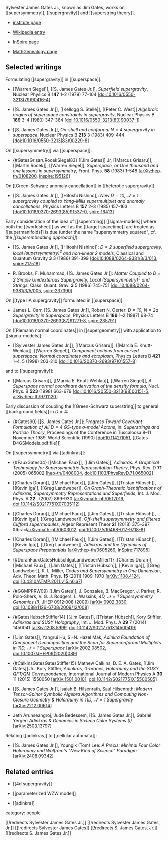 
Sylvester James Gates Jr., known as Jim Gates, works on [[supersymmetry]], [[supergravity]] and [[superstring theory]].

* [institute page](https://umdphysics.umd.edu/people/faculty/current/item/167-gatess.html)

* [Wikipedia entry](http://en.wikipedia.org/wiki/Sylvester_James_Gates)

* [InSpire page](https://inspirehep.net/authors/1008785)

* [MathGenealogy page](https://genealogy.math.ndsu.nodak.edu/id.php?id=40774)


## Selected writings

Formulating [[supergravity]] in [[superspace]]:

* [[Warren Siegel]], [[S. James Gates Jr.]], *Superfield supergravity*, Nuclear Physics B **147** 1–2 (1979) 77-104 &lbrack;<a href="https://doi.org/10.1016/0550-3213(79)90416-4">doi:10.1016/0550-3213(79)90416-4</a>&rbrack;

* [[S. James Gates Jr.]], [[Kellogg S. Stelle]], [[Peter C. West]] *Algebraic origins of superspace constraints in supergravity*, Nuclear Physics B **169** 3–4 (1980) 347-364 &lbrack;<a href="https://doi.org/10.1016/0550-3213(80)90037-1">doi:10.1016/0550-3213(80)90037-1</a>&rbrack;

* [[S. James Gates Jr.]], *On-shell and conformal $N=4$ supergravity in superspace*, Nuclear Physics B **213** 3 (1983) 409-444 &lbrack;<a href="https://doi.org/10.1016/0550-3213(83)90229-8">doi:10.1016/0550-3213(83)90229-8</a>&rbrack;

On [[supersymmetry]] via [[superspace]]:

* {#GatesGrisaruRocekSiegel83} [[Jim Gates]] Jr, [[Marcus Grisaru]], [[Martin Roček]], [[Warren Siegel]], _Superspace, or One thousand and one lessons in supersymmetry_, Front. Phys. **58** (1983) 1-548 &lbrack;[arXiv:hep-th/0108200](https://arxiv.org/abs/hep-th/0108200), [inspire:195126](https://inspirehep.net/literature/195126)&rbrack;

On [[Green-Schwarz anomaly cancellation]] in [[heterotic supergravity]]:

* [[S. James Gates Jr.]], [[Hitoshi Nishino]]: *New $D = 10$, $\mathcal{N} = 1$ supergravity coupled to Yang-Mills supermultiplet and anomaly cancellations*, Physics Letters B **157** 2–3 (1985) 157-163 \[<a href="https://doi.org/10.1016/0370-2693(85)91537-0">doi:10.1016/0370-2693(85)91537-0</a>, [spire:16413](https://inspirehep.net/literature/16413)\]


Early consideration of the idea of [[superstring]] [[sigma-models]] where both the [[worldsheet]] as well as the [[target spacetime]] are treated as [[supermanifolds]] is due (under the name "supersymmetry squared", cf. the *[[superembedding approach]]*):

* [[S. James Gates Jr.]], [[Hitoshi Nishino]]: *$D = 2$ superfield supergravity, local $(supersymmetry)^2$ and non-linear 2 models*, Classical and Quantum Gravity **3** 3  (1986) 391-399 \[<a href="https://doi.org/10.1088/0264-9381/3/3/013">doi:10.1088/0264-9381/3/3/013</a>, [spire:217518](https://inspirehep.net/literature/217518)\]

* R. Brooks, F. Muhammad, [[S. James Gates Jr.]]: *Matter Coupled to $D=2$ Simple Unidexterous Supergravity, Local $(Supersymmetry)^2$ and Strings*, Class. Quant. Grav. **3** 5 (1986) 745-751 \[<a href="https://doi.org/10.1088/0264-9381/3/5/005">doi:10.1088/0264-9381/3/5/005</a>, [spire:237390](https://inspirehep.net/literature/237390)\]

On [[type IIA supergravity]] formulated in [[superspace]]:

* James L. Carr, [[S. James Gates Jr.]], Robert N. Oerter: *$D = 10$, $N = 2a$ Supergravity in Superspace*, Physics Letters B
**189** 1–2 (1987) 68-74 &lbrack;<a href="https://doi.org/10.1016/0370-2693(87)91271-8">doi:10.1016/0370-2693(87)91271-8</a>, [spire:235791](https://inspirehep.net/literature/235791)&rbrack;


On [[Riemann normal coordinates]] in [[supergeometry]] with application to [[sigma-models]]:

* [[Sylvester James Gates Jr.]], [[Marcus Grisaru]], [[Marcia E. Knutt-Wehlau]], [[Warren Siegel]], *Component actions from curved superspace: Normal coordinates and ectoplasm*, Physics Letters B **421** 1–4, 5 (1998) 203-210 \[<a href="https://doi.org/10.1016/S0370-2693(97)01557-8">doi:10.1016/S0370-2693(97)01557-8</a>\]

and to [[supergravity]]:

* [[Marcus Grisaru]], [[Marcia E. Knutt-Wehlau]], [[Warren Siegel]], *A Superspace normal coordinate derivation of the density formula*, Nucl. Phys. B **523** (1998) 663-679 \[<a href="https://doi.org/10.1016/S0550-3213(98)00151-5">doi:10.1016/S0550-3213(98)00151-5</a>, [arXiv:hep-th/9711120](https://arxiv.org/abs/hep-th/9711120)\]

Early discussion of coupling the [[Green-Schwarz superstring]] to general [[background fields]] in $D=4$:

* {#Gates90} [[S. James Gates Jr.]]: *Progress Toward Covariant Formulation of All $D=4$ GS-type $\sigma$-model Actons*, in: *Superstrings and Particle Theory*, Proceedings of the Conference in Tuscaloosa 8–11 November 1989, World Scientific (1990) &lbrack;[doi:10.1142/1051](https://doi.org/10.1142/1051), [[Gates-D4GSModels.pdf:file]]&rbrack;


On [[supersymmetry]] via [[adinkras]]:

* {#FauxGates04} [[Michael Faux]], [[Jim Gates]], _Adinkras: A Graphical Technology for Supersymmetric Representation Theory_, Phys. Rev. D **71** (2005) 065002 &lbrack;[hep-th/0408004](https://arxiv.org/abs/hep-th/0408004), [doi:10.1103/PhysRevD.71.065002](https://doi.org/10.1103/PhysRevD.71.065002)&rbrack;

* [[Charles Doran]], [[Michael Faux]], [[Jim Gates]], [[Tristan Hübsch]], [[Kevin Iga]], [[Greg Landweber]], _On Graph-Theoretic Identifications of Adinkras, Supersymmetry Representations and Superfields_, Int. J. Mod. Phys. A **22** , (2007) 869-930 &lbrack;[arXiv:math-ph/0512016](https://arxiv.org/abs/math-ph/0512016), [doi:10.1142/S0217751X07035112](https://doi.org/10.1142/S0217751X07035112)&rbrack;

* [[Charles Doran]], [[Michael Faux]], [[Jim Gates]], [[Tristan Hübsch]], [[Kevin Iga]], [[Greg Landweber]], _Off-shell supersymmetry and filtered Clifford supermodules_, Algebr Represent Theor **21** (2018) 375–397 &lbracl[arXiv:math-ph/0603012](https://arxiv.org/abs/math-ph/0603012), [doi:10.1007/s10468-017-9718-8](https://doi.org/10.1007/s10468-017-9718-8)&rbrack;

* [[Charles Doran]], [[Michael Faux]], [[Jim Gates]], [[Tristan Hübsch]], [[Kevin Iga]], [[Greg Landweber]], _Adinkras and the Dynamics of Superspace Prepotentials_ &lbrack;[arXiv:hep-th/0605269](https://arxiv.org/abs/hep-th/0605269), [InSpire:717895](https://inspirehep.net/literature/717895)&rbrack;

* {#DoranFauxGatesHubschIgaLandweberMiller11} [[Charles Doran]], [[Michael Faux]], [[Jim Gates]], [[Tristan Hübsch]], [[Kevin Iga]], [[Greg Landweber]], R. L. Miller, _Codes and Supersymmetry in One Dimension_, Adv. Theor. Math. Phys. **15** (2011) 1909-1970 &lbrack;[arXiv:1108.4124](https://arxiv.org/abs/1108.4124), [doi;10.4310/ATMP.2011.v15.n6.a7](https://doi.org/10.4310/ATMP.2011.v15.n6.a7)&rbrack;

* {#GGMPPRW09} [[Jim Gates]], J. Gonzales, B. MacGregor, J. Parker, R. Polo-Sherk, V. G. J. Rodgers, L. Wassink, _$4D$, $\mathcal{N} = 1$ Supersymmetry Genomics (I)_, JHEP 0912:008 (2009) &lbrack;[arXiv:0902.3830](https://arxiv.org/abs/0902.3830), [doi:10.1088/1126-6708/2009/12/008](https://doi.org/10.1088/1126-6708/2009/12/008)&rbrack;

* {#GatesHubschStiffler14} [[Jim Gates]], [[Tristan Hübsch]], Kory Stiffler, _Adinkras and SUSY Holography_, Int. J. Mod. Phys. A **29** 7 (2014) 1450041 &lbrack;[arXiv:1208.5999](https://arxiv.org/abs/1208.5999), [doi;10.1142/S0217751X14500419](https://doi.org/10.1142/S0217751X14500419)&rbrack;

* [[Jim Gates]], Yangrui Hu, S.-N. Hazel Mak, _Adinkra Foundation of Component Decomposition and the Scan for Superconformal Multiplets in 11D, $\mathcal{N} = 1$ Superspace_ &lbrack;[arXiv:2002.08502](https://arxiv.org/abs/2002.08502), <a href="https://doi.org/10.1007/JHEP09(2020)089">doi:10.1007/JHEP09(2020)089</a>&rbrack;

* {#CalkinsGatesGatesStiffler15} Mathew Calkins, D. E. A. Gates, [[Jim Gates]] Jr., Kory Stiffler, _Adinkras, 0-branes, Holoraumy and the SUSY QFT/QM Correspondence_,  International Journal of Modern Physics A **30** 11 (2015) 1550050 &lbrack;[arXiv:1501.00101](https://arxiv.org/abs/1501.00101), [doi:10.1142/S0217751X15500505](https://doi.org/10.1142/S0217751X15500505)&rbrack;

* [[S. James Gates Jr.]], Isaiah B. Hilsenrath, Saul Hilsenrath: *Modern Tensor-Spinor Symbolic Algebra Algorithms and Computing Non-Closure Geometry & Holoraumy in $11D$, $\mathcal{N} = 1$ Supergravity* &lbrack;[arXiv:2212.00614](https://arxiv.org/abs/2212.00614)&rbrack;

* Jeth Arunseangroj, Jude Bedessem, [[S. James Gates Jr.]], Gabriel Yerger: *Adinkras & Genomics in Sixteen Color Systems (I)* &lbrack;[arXiv:2503.13797](https://arxiv.org/abs/2503.13797)&rbrack;


Relating [[adinkras]] to [[cellular automata]]:

* [[S. James Gates Jr.]], Youngik (Tom) Lee: *A Précis: Minimal Four Color Holoraumy and Wolfram's "New Kind of Science" Paradigm* &lbrack;[arXiv:2408.09342](https://arxiv.org/abs/2408.09342)&rbrack;



## Related entries 

* [[4d supergravity]]

* [[parameterized WZW model]]

* [[adinkra]]


category: people

[[!redirects Sylvester James Gates Jr.]]
[[!redirects Sylvester James Gates, Jr.]]
[[!redirects Sylvester James Gates]]
[[!redirects S. James Gates, Jr.]]
[[!redirects S. James Gates Jr.]]
